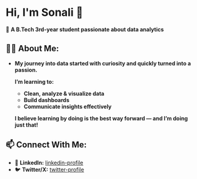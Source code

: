 <h1>Hi, I'm Sonali 👋</h1>
<p>🚀 <strong>A B.Tech 3rd-year student passionate about data analytics</strong></p>

<h2>👩‍💻 About Me:</h2>
<ul>
  <li> <strong>My journey into data started with curiosity and quickly turned into a passion.
  
  I’m learning to:
- Clean, analyze & visualize data
- Build dashboards 
- Communicate insights effectively

I believe learning by doing is the best way forward — and I’m doing just that!</strong></li>
</ul>

<h2>📫 Connect With Me:</h2>
<ul>
  <li>🔗 <strong>LinkedIn:</strong> <a href="http://linkedin.com/in/sonali-mahato-33b36828b">linkedin-profile</a></li>
  <li>🐦 <strong>Twitter/X:</strong> <a href="https://x.com/Sonali66281?t=QM-oZ2MGZjLCK35_lbYVoA&s=09">twitter-profile</a></li>
</ul>

